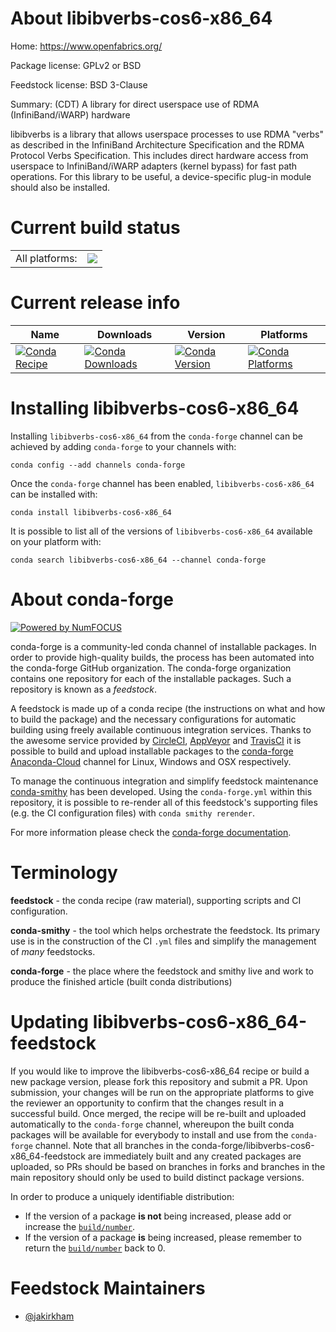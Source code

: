 About libibverbs-cos6-x86_64
============================

Home: https://www.openfabrics.org/

Package license: GPLv2 or BSD

Feedstock license: BSD 3-Clause

Summary: (CDT) A library for direct userspace use of RDMA (InfiniBand/iWARP) hardware

libibverbs is a library that allows userspace processes to use RDMA "verbs" as
described in the InfiniBand Architecture Specification and the RDMA Protocol
Verbs Specification.  This includes direct hardware access from userspace to
InfiniBand/iWARP adapters (kernel bypass) for fast path operations.  For this
library to be useful, a device-specific plug-in module should also be
installed.


Current build status
====================


<table><tr><td>All platforms:</td>
    <td>
      <a href="https://dev.azure.com/conda-forge/feedstock-builds/_build/latest?definitionId=7033&branchName=master">
        <img src="https://dev.azure.com/conda-forge/feedstock-builds/_apis/build/status/libibverbs-cos6-x86_64-feedstock?branchName=master">
      </a>
    </td>
  </tr>
</table>

Current release info
====================

| Name | Downloads | Version | Platforms |
| --- | --- | --- | --- |
| [![Conda Recipe](https://img.shields.io/badge/recipe-libibverbs--cos6--x86_64-green.svg)](https://anaconda.org/conda-forge/libibverbs-cos6-x86_64) | [![Conda Downloads](https://img.shields.io/conda/dn/conda-forge/libibverbs-cos6-x86_64.svg)](https://anaconda.org/conda-forge/libibverbs-cos6-x86_64) | [![Conda Version](https://img.shields.io/conda/vn/conda-forge/libibverbs-cos6-x86_64.svg)](https://anaconda.org/conda-forge/libibverbs-cos6-x86_64) | [![Conda Platforms](https://img.shields.io/conda/pn/conda-forge/libibverbs-cos6-x86_64.svg)](https://anaconda.org/conda-forge/libibverbs-cos6-x86_64) |

Installing libibverbs-cos6-x86_64
=================================

Installing `libibverbs-cos6-x86_64` from the `conda-forge` channel can be achieved by adding `conda-forge` to your channels with:

```
conda config --add channels conda-forge
```

Once the `conda-forge` channel has been enabled, `libibverbs-cos6-x86_64` can be installed with:

```
conda install libibverbs-cos6-x86_64
```

It is possible to list all of the versions of `libibverbs-cos6-x86_64` available on your platform with:

```
conda search libibverbs-cos6-x86_64 --channel conda-forge
```


About conda-forge
=================

[![Powered by NumFOCUS](https://img.shields.io/badge/powered%20by-NumFOCUS-orange.svg?style=flat&colorA=E1523D&colorB=007D8A)](http://numfocus.org)

conda-forge is a community-led conda channel of installable packages.
In order to provide high-quality builds, the process has been automated into the
conda-forge GitHub organization. The conda-forge organization contains one repository
for each of the installable packages. Such a repository is known as a *feedstock*.

A feedstock is made up of a conda recipe (the instructions on what and how to build
the package) and the necessary configurations for automatic building using freely
available continuous integration services. Thanks to the awesome service provided by
[CircleCI](https://circleci.com/), [AppVeyor](https://www.appveyor.com/)
and [TravisCI](https://travis-ci.org/) it is possible to build and upload installable
packages to the [conda-forge](https://anaconda.org/conda-forge)
[Anaconda-Cloud](https://anaconda.org/) channel for Linux, Windows and OSX respectively.

To manage the continuous integration and simplify feedstock maintenance
[conda-smithy](https://github.com/conda-forge/conda-smithy) has been developed.
Using the ``conda-forge.yml`` within this repository, it is possible to re-render all of
this feedstock's supporting files (e.g. the CI configuration files) with ``conda smithy rerender``.

For more information please check the [conda-forge documentation](https://conda-forge.org/docs/).

Terminology
===========

**feedstock** - the conda recipe (raw material), supporting scripts and CI configuration.

**conda-smithy** - the tool which helps orchestrate the feedstock.
                   Its primary use is in the construction of the CI ``.yml`` files
                   and simplify the management of *many* feedstocks.

**conda-forge** - the place where the feedstock and smithy live and work to
                  produce the finished article (built conda distributions)


Updating libibverbs-cos6-x86_64-feedstock
=========================================

If you would like to improve the libibverbs-cos6-x86_64 recipe or build a new
package version, please fork this repository and submit a PR. Upon submission,
your changes will be run on the appropriate platforms to give the reviewer an
opportunity to confirm that the changes result in a successful build. Once
merged, the recipe will be re-built and uploaded automatically to the
`conda-forge` channel, whereupon the built conda packages will be available for
everybody to install and use from the `conda-forge` channel.
Note that all branches in the conda-forge/libibverbs-cos6-x86_64-feedstock are
immediately built and any created packages are uploaded, so PRs should be based
on branches in forks and branches in the main repository should only be used to
build distinct package versions.

In order to produce a uniquely identifiable distribution:
 * If the version of a package **is not** being increased, please add or increase
   the [``build/number``](https://conda.io/docs/user-guide/tasks/build-packages/define-metadata.html#build-number-and-string).
 * If the version of a package **is** being increased, please remember to return
   the [``build/number``](https://conda.io/docs/user-guide/tasks/build-packages/define-metadata.html#build-number-and-string)
   back to 0.

Feedstock Maintainers
=====================

* [@jakirkham](https://github.com/jakirkham/)

